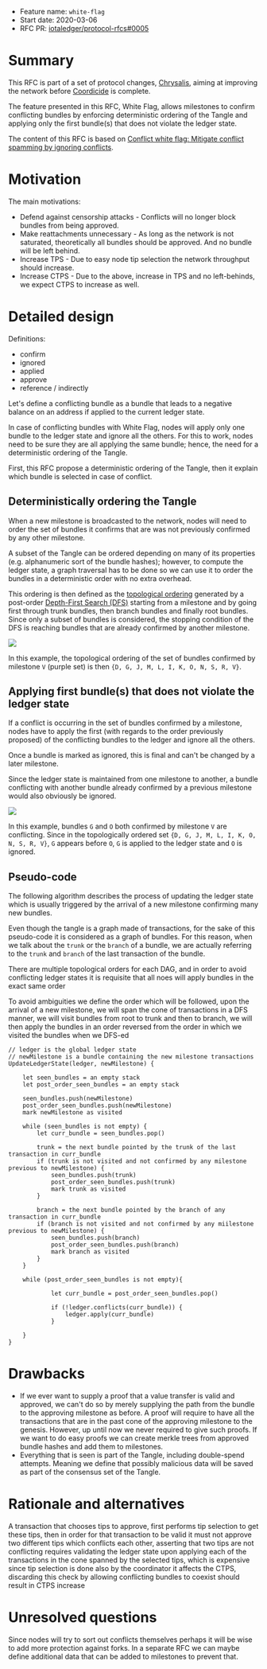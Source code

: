 + Feature name: `white-flag`
+ Start date: 2020-03-06
+ RFC PR: [iotaledger/protocol-rfcs#0005](https://github.com/iotaledger/protocol-rfcs/pull/5)

# Summary

This RFC is part of a set of protocol changes, [Chrysalis](https://roadmap.iota.org/chrysalis), aiming at improving the
network before [Coordicide](https://coordicide.iota.org/) is complete.

The feature presented in this RFC, White Flag, allows milestones to confirm conflicting bundles by enforcing
deterministic ordering of the Tangle and applying only the first bundle(s) that does not violate the ledger state.

The content of this RFC is based on [Conflict white flag: Mitigate conflict spamming by ignoring conflicts](https://iota.cafe/t/conflict-white-flag-mitigate-conflict-spamming-by-ignoring-conflicts/233).

# Motivation

<!-- TODO -->

The main motivations:

- Defend against censorship attacks - Conflicts will no longer block bundles from being approved.
- Make reattachments unnecessary - As long as the network is not saturated, theoretically all bundles should be
approved. And no bundle will be left behind.
- Increase TPS - Due to easy node tip selection the network throughput should increase.
- Increase CTPS - Due to the above, increase in TPS and no left-behinds, we expect CTPS to increase as well.

# Detailed design

<!-- TODO -->

Definitions:
- confirm
- ignored
- applied
- approve
- reference / indirectly

Let's define a conflicting bundle as a bundle that leads to a negative balance on an address if applied to the current
ledger state.

In case of conflicting bundles with White Flag, nodes will apply only one bundle to the ledger state and ignore all the
others. For this to work, nodes need to be sure they are all applying the same bundle; hence, the need for a
deterministic ordering of the Tangle.

First, this RFC propose a deterministic ordering of the Tangle, then it explain which bundle is selected in case of
conflict.

## Deterministically ordering the Tangle

When a new milestone is broadcasted to the network, nodes will need to order the set of bundles it confirms that are
was not previously confirmed by any other milestone.

A subset of the Tangle can be ordered depending on many of its properties (e.g. alphanumeric sort of the bundle hashes);
however, to compute the ledger state, a graph traversal has to be done so we can use it to order the bundles in a
deterministic order with no extra overhead.

This ordering is then defined as the [topological ordering](https://en.wikipedia.org/wiki/Topological_sorting) generated
by a post-order [Depth-First Search (DFS)](https://en.wikipedia.org/wiki/Depth-first_search) starting from a milestone
and by going first through trunk bundles, then branch bundles and finally root bundles. Since only a subset of bundles
is considered, the stopping condition of the DFS is reaching bundles that are already confirmed by another milestone.

![][Tangle]

In this example, the topological ordering of the set of bundles confirmed by milestone `V` (purple set) is then
`{D, G, J, M, L, I, K, O, N, S, R, V}`.

## Applying first bundle(s) that does not violate the ledger state

If a conflict is occurring in the set of bundles confirmed by a milestone, nodes have to apply the first (with regards
to the order previously proposed) of the conflicting bundles to the ledger and ignore all the others.

Once a bundle is marked as ignored, this is final and can't be changed by a later milestone.

Since the ledger state is maintained from one milestone to another, a bundle conflicting with another bundle already
confirmed by a previous milestone would also obviously be ignored.

![][Tangle-conflict]

In this example, bundles `G` and `O` both confirmed by milestone `V` are conflicting. Since in the topologically ordered
set `{D, G, J, M, L, I, K, O, N, S, R, V}`, `G` appears before `O`, `G` is applied to the ledger state and `O` is
ignored.

## Pseudo-code

The following algorithm describes the process of updating the ledger state which is usually triggered by the arrival of
a new milestone confirming many new bundles.

Even though the tangle is a graph made of transactions, for the sake of this pseudo-code it is considered as a graph of
bundles. For this reason, when we talk about the `trunk` or the `branch` of a bundle, we are actually referring to the
`trunk` and `branch` of the last transaction of the bundle.

There are multiple topological orders for each DAG, and in order to avoid conflicting
ledger states it is requisite that all noes will apply bundles in the exact same order

To avoid ambiguities we define the order which will be followed,
upon the arrival of a new milestone, we will span the cone of transactions
in a DFS manner, we will visit bundles from root to trunk and then to branch,
we will then apply the bundles in an order reversed from the order in which we visited 
the bundles when we DFS-ed

```
// ledger is the global ledger state
// newMilestone is a bundle containing the new milestone transactions
UpdateLedgerState(ledger, newMilestone) {

    let seen_bundles = an empty stack
    let post_order_seen_bundles = an empty stack

    seen_bundles.push(newMilestone)
    post_order_seen_bundles.push(newMilestone)
    mark newMilestone as visited

    while (seen_bundles is not empty) {
        let curr_bundle = seen_bundles.pop()

        trunk = the next bundle pointed by the trunk of the last transaction in curr_bundle
        if (trunk is not visited and not confirmed by any milestone previous to newMilestone) {
            seen_bundles.push(trunk)
            post_order_seen_bundles.push(trunk)
            mark trunk as visited
        }

        branch = the next bundle pointed by the branch of any transaction in curr_bundle
        if (branch is not visited and not confirmed by any miilestone previous to newMilestone) {
            seen_bundles.push(branch)
            post_order_seen_bundles.push(branch)
            mark branch as visited
        }
    }
    
    while (post_order_seen_bundles is not empty){
    
            let curr_bundle = post_order_seen_bundles.pop()
    
            if (!ledger.conflicts(curr_bundle)) {
                ledger.apply(curr_bundle)
            }

    }
}
```

# Drawbacks

<!-- TODO -->

- If we ever want to supply a proof that a value transfer is valid and approved, we can't do so by merely supplying the
path from the bundle to the approving milestone as before. A proof will require to have all the transactions that are in
the past cone of the approving milestone to the genesis. However, up until now we never required to give such proofs.
If we want to do easy proofs we can create merkle trees from approved bundle hashes and add them to milestones.
- Everything that is seen is part of the Tangle, including double-spend attempts. Meaning we define that possibly
malicious data will be saved as part of the consensus set of the Tangle.

# Rationale and alternatives

A transaction that chooses tips to approve, first performs tip selection to get these tips,
then in order for that transaction to be valid it must not approve two different tips which 
conflicts each other, asserting that two tips are not conflicting requires validating the ledger state
upon applying each of the transactions in the cone spanned by the selected tips, which is expensive
since tip selection is done also by the coordinator it affects the CTPS, discarding this check
by allowing conflicting bundles to coexist should result in CTPS increase

# Unresolved questions

<!-- TODO -->

Since nodes will try to sort out conflicts themselves perhaps it will be wise to add more protection against forks.
In a separate RFC we can maybe define additional data that can be added to milestones to prevent that.

[Tangle]: img/tangle.svg
[Tangle-conflict]: img/tangle-conflict.svg
